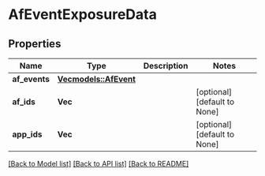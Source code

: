 # AfEventExposureData

## Properties
Name | Type | Description | Notes
------------ | ------------- | ------------- | -------------
**af_events** | [**Vec<models::AfEvent>**](AfEvent.md) |  | 
**af_ids** | **Vec<String>** |  | [optional] [default to None]
**app_ids** | **Vec<String>** |  | [optional] [default to None]

[[Back to Model list]](../README.md#documentation-for-models) [[Back to API list]](../README.md#documentation-for-api-endpoints) [[Back to README]](../README.md)



